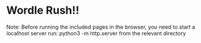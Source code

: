 # Wordle Rush!!
Note: Before running the included pages in the browser, you need to start a localhost server
run: python3 -m http.server from the relevant directory
